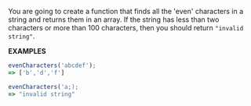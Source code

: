 You are going to create a function that finds all the 'even' characters in a string and returns them in an array. If the string has less than two characters or more than 100 characters, then you should return `"invalid string"`.

**EXAMPLES**

```javascript
evenCharacters('abcdef');
=> ['b','d','f']

evenCharacters('a;);
=> "invalid string"
```